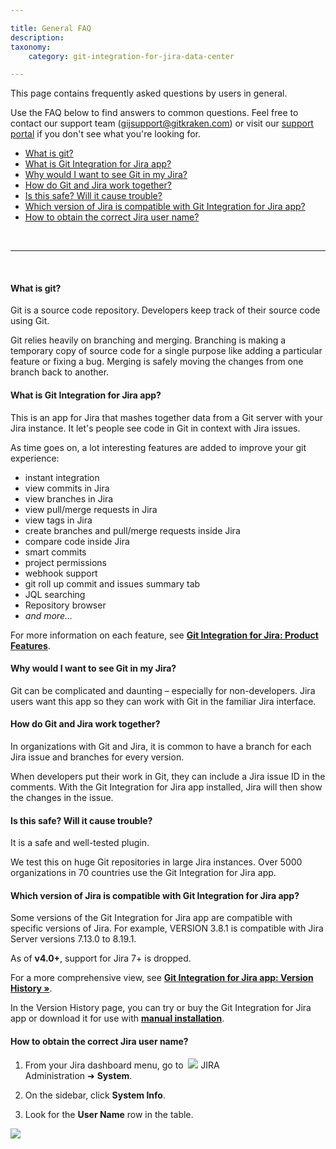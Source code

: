 ```yaml
---

title: General FAQ
description:
taxonomy:
    category: git-integration-for-jira-data-center

---
```


This page contains frequently asked questions by users in general.

Use the FAQ below to find answers to common questions. Feel free to contact our support team ([gijsupport@gitkraken.com](mailto:gijsupport@gitkraken.com?subject=General%20question%20-)) or visit our [support portal](https://help.gitkraken.com/git-integration-for-jira-data-center/gij-self-hosted-contact-support/) if you don't see what you're looking for.

- [What is git?](#what-is-git)
- [What is Git Integration for Jira app?](#what-is-git-integration-for-jira-app)
- [Why would I want to see Git in my Jira?](#why-would-i-want-to-see-git-in-my-jira)
- [How do Git and Jira work together?](#how-do-git-and-jira-work-together)
- [Is this safe? Will it cause trouble?](#is-this-safe-will-it-cause-trouble)
- [Which version of Jira is compatible with Git Integration for Jira app?](#which-version-of-jira-is-compatible-with-git-integration-for-jira-app)
- [How to obtain the correct Jira user name?](#how-to-obtain-the-correct-jira-user-name)

&nbsp;
* * *
&nbsp;

#### What is git?

Git is a source code repository. Developers keep track of their source code using Git.

Git relies heavily on branching and merging. Branching is making a temporary copy of source code for a single purpose like adding a particular feature or fixing a bug. Merging is safely moving the changes from one branch back to another.

#### What is Git Integration for Jira app?

This is an app for Jira that mashes together data from a Git server with your Jira instance. It let's people see code in Git in context with Jira issues.

As time goes on, a lot interesting features are added to improve your git experience:

*   instant integration
*   view commits in Jira
*   view branches in Jira
*   view pull/merge requests in Jira
*   view tags in Jira
*   create branches and pull/merge requests inside Jira
*   compare code inside Jira
*   smart commits
*   project permissions
*   webhook support
*   git roll up commit and issues summary tab
*   JQL searching
*   Repository browser
*   _and more…_


For more information on each feature, see [**Git Integration for Jira: Product Features**](https://www.gitkraken.com/git-integration-for-jira/features).

#### Why would I want to see Git in my Jira?

Git can be complicated and daunting – especially for non-developers. Jira users want this app so they can work with Git in the familiar Jira interface.

#### How do Git and Jira work together?

In organizations with Git and Jira, it is common to have a branch for each Jira issue and branches for every version.

When developers put their work in Git, they can include a Jira issue ID in the comments. With the Git Integration for Jira app installed, Jira will then show the changes in the issue.

#### Is this safe? Will it cause trouble?

It is a safe and well-tested plugin.

We test this on huge Git repositories in large Jira instances. Over 5000 organizations in 70 countries use the Git Integration for Jira app.

#### Which version of Jira is compatible with Git Integration for Jira app?

Some versions of the Git Integration for Jira app are compatible with specific versions of Jira. For example, VERSION 3.8.1 is compatible with Jira Server versions 7.13.0 to 8.19.1.

<div class="bbb-callout bbb--info">
    <div class="irow">
    <div class="ilogobox">
        <span class="logoimg"></span>
    </div>
    <div class="imsgbox">
        As of <b>v4.0+</b>, support for Jira 7+ is dropped.
    </div>
    </div>
</div>

For a more comprehensive view, see [**Git Integration for Jira app: Version History »**](https://marketplace.atlassian.com/apps/4984/git-integration-for-jira?hosting=datacenter&tab=versions).

In the Version History page, you can try or buy the Git Integration for Jira app or download it for use with [**manual installation**](/git-integration-for-jira-data-center/manual-installation-gij-self-managed).

#### How to obtain the correct Jira user name?

1.  From your Jira dashboard menu, go to &nbsp;![](/wp-content/uploads/actions-icon.png) JIRA Administration ➜ **System**.

2.  On the sidebar, click **System Info**.

3.  Look for the **User Name** row in the table.

![](/wp-content/uploads/gij-gitserver-jira-admin-system-username-info.png)

